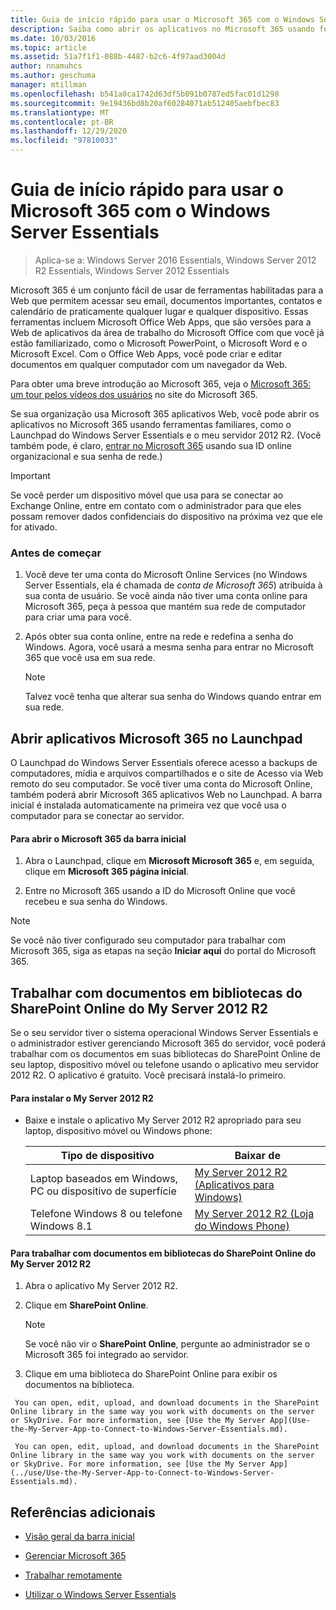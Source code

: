 ```yaml
---
title: Guia de início rápido para usar o Microsoft 365 com o Windows Server Essentials
description: Saiba como abrir os aplicativos no Microsoft 365 usando ferramentas familiares, como o Launchpad do Windows Server Essentials e o meu servidor 2012 R2.
ms.date: 10/03/2016
ms.topic: article
ms.assetid: 51a7f1f1-088b-4487-b2c6-4f97aad3004d
author: nnamuhcs
ms.author: geschuma
manager: mtillman
ms.openlocfilehash: b541a0ca1742d63df5b091b0787ed5fac01d1298
ms.sourcegitcommit: 9e19436bd8b20af60284071ab512405aebfbec83
ms.translationtype: MT
ms.contentlocale: pt-BR
ms.lasthandoff: 12/29/2020
ms.locfileid: "97810033"
---
```

# <a name="quick-start-guide-to-using-microsoft-365-with-windows-server-essentials"></a>Guia de início rápido para usar o Microsoft 365 com o Windows Server Essentials

>Aplica-se a: Windows Server 2016 Essentials, Windows Server 2012 R2 Essentials, Windows Server 2012 Essentials

 Microsoft 365 é um conjunto fácil de usar de ferramentas habilitadas para a Web que permitem acessar seu email, documentos importantes, contatos e calendário de praticamente qualquer lugar e qualquer dispositivo. Essas ferramentas incluem Microsoft Office Web Apps, que são versões para a Web de aplicativos da área de trabalho do Microsoft Office com que você já estão familiarizado, como o Microsoft PowerPoint, o Microsoft Word e o Microsoft Excel. Com o Office Web Apps, você pode criar e editar documentos em qualquer computador com um navegador da Web.

 Para obter uma breve introdução ao Microsoft 365, veja o [Microsoft 365: um tour pelos vídeos dos usuários](https://onlinehelp.microsoft.com/office365-smallbusinesses/hh534379.aspx) no site do Microsoft 365.

 Se sua organização usa Microsoft 365 aplicativos Web, você pode abrir os aplicativos no Microsoft 365 usando ferramentas familiares, como o Launchpad do Windows Server Essentials e o meu servidor 2012 R2. (Você também pode, é claro, [entrar no Microsoft 365](https://login.microsoftonline.com/login.srf?wa=wsignin1.0&rpsnv=2&ct=1384059583&rver=6.1.6206.0&wp=MBI_KEY&wreply=https:%2F%2Fwww.outlook.com%2Fowa%2F&id=260563&whr=students.tamuk.edu&CBCXT=out) usando sua ID online organizacional e sua senha de rede.)

> [!IMPORTANT]
>  Se você perder um dispositivo móvel que usa para se conectar ao Exchange Online, entre em contato com o administrador para que eles possam remover dados confidenciais do dispositivo na próxima vez que ele for ativado.

### <a name="before-you-begin"></a>Antes de começar

1.  Você deve ter uma conta do Microsoft Online Services (no Windows Server Essentials, ela é chamada de *conta de Microsoft 365*) atribuída à sua conta de usuário. Se você ainda não tiver uma conta online para Microsoft 365, peça à pessoa que mantém sua rede de computador para criar uma para você.

2.  Após obter sua conta online, entre na rede e redefina a senha do Windows. Agora, você usará a mesma senha para entrar no Microsoft 365 que você usa em sua rede.

    > [!NOTE]
    >  Talvez você tenha que alterar sua senha do Windows quando entrar em sua rede.

## <a name="open-microsoft-365-apps-from-the-launchpad"></a>Abrir aplicativos Microsoft 365 no Launchpad
 O Launchpad do Windows Server Essentials oferece acesso a backups de computadores, mídia e arquivos compartilhados e o site de Acesso via Web remoto do seu computador. Se você tiver uma conta do Microsoft Online, também poderá abrir Microsoft 365 aplicativos Web no Launchpad. A barra inicial é instalada automaticamente na primeira vez que você usa o computador para se conectar ao servidor.

#### <a name="to-open-microsoft-365-from-the-launchpad"></a>Para abrir o Microsoft 365 da barra inicial

1.  Abra o Launchpad, clique em **Microsoft Microsoft 365** e, em seguida, clique em **Microsoft 365 página inicial**.

2.  Entre no Microsoft 365 usando a ID do Microsoft Online que você recebeu e sua senha do Windows.

> [!NOTE]
>  Se você não tiver configurado seu computador para trabalhar com Microsoft 365, siga as etapas na seção **Iniciar aqui** do portal do Microsoft 365.

## <a name="work-with-documents-in-your-sharepoint-online-libraries-from-my-server-2012-r2"></a>Trabalhar com documentos em bibliotecas do SharePoint Online do My Server 2012 R2
 Se o seu servidor tiver o sistema operacional Windows Server Essentials e o administrador estiver gerenciando Microsoft 365 do servidor, você poderá trabalhar com os documentos em suas bibliotecas do SharePoint Online de seu laptop, dispositivo móvel ou telefone usando o aplicativo meu servidor 2012 R2. O aplicativo é gratuito. Você precisará instalá-lo primeiro.

#### <a name="to-install-my-server-2012-r2"></a>Para instalar o My Server 2012 R2

-   Baixe e instale o aplicativo My Server 2012 R2 apropriado para seu laptop, dispositivo móvel ou Windows phone:

    |Tipo de dispositivo|Baixar de|
    |-----------------|-------------------|
    |Laptop baseados em Windows, PC ou dispositivo de superfície|[My Server 2012 R2 (Aplicativos para Windows)](https://apps.microsoft.com/windows/app/my-server-2012-r2/67e86695-bda3-4f32-96c4-2e20e56f1cf3)|
    | Telefone Windows 8 ou telefone Windows 8.1|[My Server 2012 R2 (Loja do Windows Phone)](http://www.windowsphone.com/store/app/my-server-2012-r2/44f596b5-0477-4096-b96e-ddd6ef64ad6b)|

#### <a name="to-work-with-documents-in-sharepoint-online-libraries-from-my-server-2012-r2"></a>Para trabalhar com documentos em bibliotecas do SharePoint Online do My Server 2012 R2

1.  Abra o aplicativo My Server 2012 R2.

2.  Clique em **SharePoint Online**.

    > [!NOTE]
    >  Se você não vir o **SharePoint Online**, pergunte ao administrador se o Microsoft 365 foi integrado ao servidor.

3.  Clique em uma biblioteca do SharePoint Online para exibir os documentos na biblioteca.


~~~
 You can open, edit, upload, and download documents in the SharePoint Online library in the same way you work with documents on the server or SkyDrive. For more information, see [Use the My Server App](Use-the-My-Server-App-to-Connect-to-Windows-Server-Essentials.md).

 You can open, edit, upload, and download documents in the SharePoint Online library in the same way you work with documents on the server or SkyDrive. For more information, see [Use the My Server App](../use/Use-the-My-Server-App-to-Connect-to-Windows-Server-Essentials.md).
~~~


## <a name="additional-references"></a>Referências adicionais

-   [Visão geral da barra inicial](../manage/Overview-of-the-Launchpad-in-Windows-Server-Essentials.md)

-   [Gerenciar Microsoft 365](../manage/Manage-Office-365-in-Windows-Server-Essentials.md)

-   [Trabalhar remotamente](Work-Remotely-in-Windows-Server-Essentials.md)

-   [Utilizar o Windows Server Essentials](Use-Windows-Server-Essentials.md)

